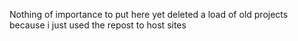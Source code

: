 Nothing of importance to put here yet
deleted a load of old projects because i just used the repost to host sites

